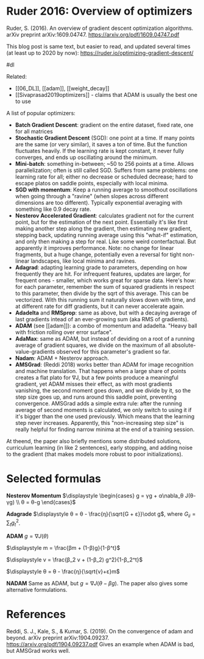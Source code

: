 # Ruder 2016: Overview of optimizers

Ruder, S. (2016). An overview of gradient descent optimization algorithms. arXiv preprint arXiv:1609.04747.
https://arxiv.org/pdf/1609.04747.pdf

This blog post is same text, but easier to read, and updated several times (at least up to 2020 by now):
https://ruder.io/optimizing-gradient-descent/

#dl

Related: 
* [[06_DL]], [[adam]], [[weight_decay]]
* [[Sivaprasad2019optimizers]] - claims that ADAM is usually the best one to use

A list of popular optimizers:
* **Batch Gradient Descent**: gradient on the entire dataset, fixed rate, one for all matrices
* **Stochastic Gradient Descent** (SGD): one point at a time. If many points are the same (or very similar), it saves a ton of time. But the function fluctuates heavily. If the learning rate is kept constant, it never fully converges, and ends up oscillating around the minimum.
* **Mini-batch**: something in-between; ~50 to 256 points at a time. Allows parallelization; often is still called SGD. Suffers from same problems: one learning rate for all; either no decrease or scheduled decrease; hard to escape platos on saddle points, especially with local minima.
* **SGD with momentum**: Keep a running average to smoothout oscillations when going through a "ravine" (when slopes across different dimensions are too different). Typically exponential averaging with something like 0.9 decay rate.
* **Nesterov Accelerated Gradient**: calculates gradient not for the current point, but for the estimation of the next point. Essentially it's like first making another step along the gradient, then estimating new gradient, stepping back, updating running average using this "what-if" estimation, and only then making a step for real. Like some weird conterfactual. But apparently it improves performance. Note: no change for linear fragments, but a huge change, potentially even a reversal for tight non-linear landscapes, like local minima and ravines.
* **Adagrad**: adapting learning grade to parameters, depending on how frequently they are 	hit. For infrequent features, updates are larger, for frequent ones - smaller, which works great for sparse data. Here's how: for each parameter, remember the sum of squared gradients in respect to this parameter, then divide by the sqrt of this average. This can be vectorized. With this running sum it naturally slows down with time, and at different rate for diff gradients, but it can never accelerate again.
* **Adadelta** and **RMSprop**: same as above, but with a decaying average of last gradients intead of an ever-growing sum (aka RMS of gradients).
* **ADAM** (see [[adam]]): a combo of momentum and adadelta. "Heavy ball with friction rolling over error surface".
* **AdaMax**: same as ADAM, but instead of deviding on a root of a running average of gradient squares, we divide on the maximum of all absolute-value-gradients observed for this parameter's gradient so far.
* **Nadam**: ADAM + Nesterov approach.
* **AMSGrad**: (Reddi 2018) works better than ADAM for image recognition and machine translation. That happens when a large share of points creates a flat plato for ∇J, but a few points produce a meaningful gradient, yet ADAM misses their effect, as with most gradients vanishing, the second moment goes down, and we divide by it, so the step size goes up, and runs around this saddle point, preventing convergence. AMSGrad adds a simple extra rule: after the running average of second moments is calculated, we only switch to using it if it's bigger than the one used previously. Which means that the learning step never increases. Apparently, this "non-increasing step size" is really helpful for finding narrow minima at the end of a training session.

At theend, the paper also briefly mentions some distributed solutions, curriculum learning (in like 2 sentences), early stopping, and adding noise to the gradient (that makes models more robust to poor initializations).

# Selected formulas

**Nesterov Momentum**
$\displaystyle \begin{cases} g = γg + α\nabla_θ J(θ-γg) \\ θ = θ-g \end{cases}$

**Adagrade**
$\displaystyle θ = θ - \frac{η}{\sqrt{G + ε}}\odot g$, where $G_{ii} = \sum_t{g_t^2}$.

**ADAM**
$\displaystyle g = \nabla J(θ)$

$\displaystyle m = \frac{βm + (1-β)g}{1-β^t}$

$\displaystyle v = \frac{β_2 v + (1-β_2) g^2}{1-β_2^t}$ 

$\displaystyle θ = θ - \frac{η}{\sqrt{v}+ε}m$

**NADAM**
Same as ADAM, but $g = \nabla J(θ-βg)$. The paper also gives some alternative formulations.

# References

Reddi, S. J., Kale, S., & Kumar, S. (2019). On the convergence of adam and beyond. arXiv preprint arXiv:1904.09237.
https://arxiv.org/pdf/1904.09237.pdf
Gives an example when ADAM is bad, but AMSGrad works well.